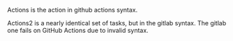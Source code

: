 Actions is the action in github actions syntax.

Actions2 is a nearly identical set of tasks, but in the gitlab syntax. The gitlab one fails on GitHub Actions due to invalid syntax.